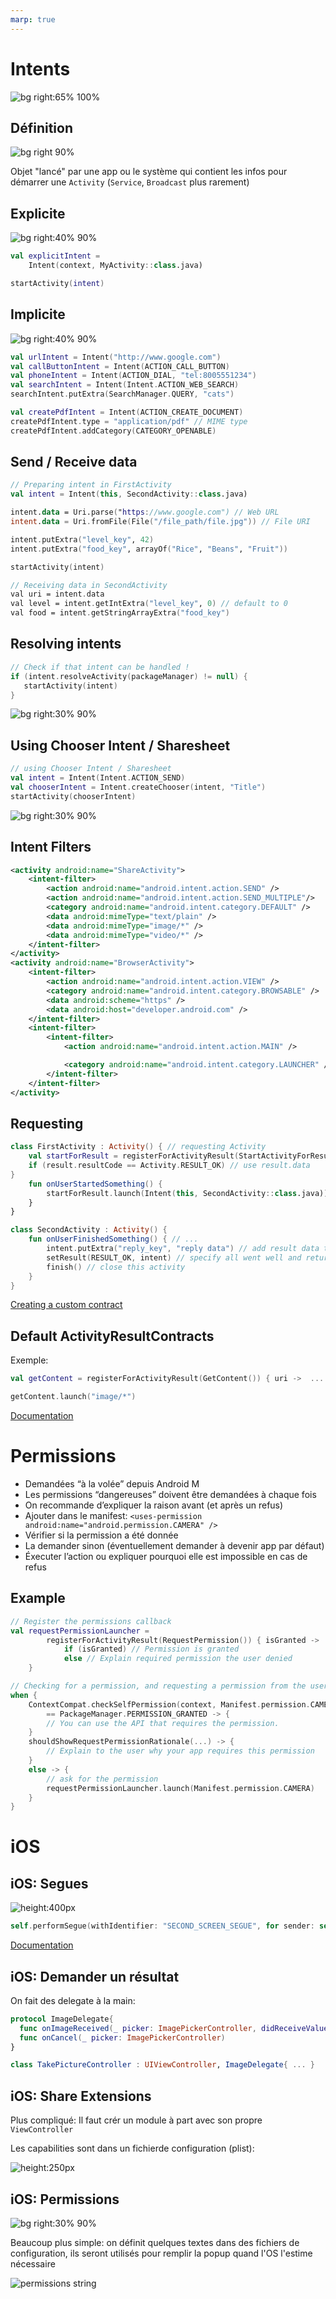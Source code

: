 ```yaml
---
marp: true
---
```


<!-- headingDivider: 2 -->
<!-- TODO: Deeplinks ? -->

# Intents

![bg right:65% 100%](../assets/jetpack.svg)

## Définition

![bg right 90%](../assets/intents.png)

Objet "lancé" par une app ou le système qui contient les infos pour démarrer une `Activity` (`Service`, `Broadcast` plus rarement)

## Explicite

![bg right:40% 90%](../assets/intents_explicit_implicit.png)

```kotlin
val explicitIntent =
    Intent(context, MyActivity::class.java)

startActivity(intent)
```

## Implicite

![bg right:40% 90%](../assets/intents_explicit_implicit.png)

```kotlin
val urlIntent = Intent("http://www.google.com")
val callButtonIntent = Intent(ACTION_CALL_BUTTON)
val phoneIntent = Intent(ACTION_DIAL, "tel:8005551234")
val searchIntent = Intent(Intent.ACTION_WEB_SEARCH)
searchIntent.putExtra(SearchManager.QUERY, "cats")

val createPdfIntent = Intent(ACTION_CREATE_DOCUMENT)
createPdfIntent.type = "application/pdf" // MIME type
createPdfIntent.addCategory(CATEGORY_OPENABLE)
```

## Send / Receive data

```kotlin
// Preparing intent in FirstActivity
val intent = Intent(this, SecondActivity::class.java)

intent.data = Uri.parse("https://www.google.com") // Web URL
intent.data = Uri.fromFile(File("/file_path/file.jpg")) // File URI

intent.putExtra("level_key", 42)
intent.putExtra("food_key", arrayOf("Rice", "Beans", "Fruit"))

startActivity(intent)

// Receiving data in SecondActivity
val uri = intent.data
val level = intent.getIntExtra("level_key", 0) // default to 0
val food = intent.getStringArrayExtra("food_key")
```

## Resolving intents

```kotlin
// Check if that intent can be handled !
if (intent.resolveActivity(packageManager) != null) {
   startActivity(intent)
}
```

![bg right:30% 90%](../assets/disambiguation.png)

## Using Chooser Intent / Sharesheet


```kotlin
// using Chooser Intent / Sharesheet
val intent = Intent(Intent.ACTION_SEND)
val chooserIntent = Intent.createChooser(intent, "Title")
startActivity(chooserIntent)
```

![bg right:30% 90%](../assets/app_chooser.png)

## Intent Filters

```xml
<activity android:name="ShareActivity">
    <intent-filter>
        <action android:name="android.intent.action.SEND" />
        <action android:name="android.intent.action.SEND_MULTIPLE"/>
        <category android:name="android.intent.category.DEFAULT" />
        <data android:mimeType="text/plain" />
        <data android:mimeType="image/*" />
        <data android:mimeType="video/*" />
    </intent-filter>
</activity>
<activity android:name="BrowserActivity">
    <intent-filter>
        <action android:name="android.intent.action.VIEW" />
        <category android:name="android.intent.category.BROWSABLE" />
        <data android:scheme="https" />
        <data android:host="developer.android.com" />
    </intent-filter>
    <intent-filter>
        <intent-filter>
            <action android:name="android.intent.action.MAIN" />

            <category android:name="android.intent.category.LAUNCHER" />
        </intent-filter>
    </intent-filter>
</activity>
```

## Requesting

```kotlin
class FirstActivity : Activity() { // requesting Activity
    val startForResult = registerForActivityResult(StartActivityForResult()) { result ->
    if (result.resultCode == Activity.RESULT_OK) // use result.data
}
    fun onUserStartedSomething() {
        startForResult.launch(Intent(this, SecondActivity::class.java))
    }
}

class SecondActivity : Activity() {
    fun onUserFinishedSomething() { // ...
        intent.putExtra("reply_key", "reply data") // add result data to intent
        setResult(RESULT_OK, intent) // specify all went well and return the data
        finish() // close this activity
    }
}
```

[Creating a custom contract](https://developer.android.com/training/basics/intents/result#custom)

## Default ActivityResultContracts

Exemple:

```kotlin
val getContent = registerForActivityResult(GetContent()) { uri ->  ... }

getContent.launch("image/*")
```

[Documentation](https://developer.android.com/reference/androidx/activity/result/contract/ActivityResultContracts)

# Permissions

- Demandées “à la volée” depuis Android M
- Les permissions “dangereuses” doivent être demandées à chaque fois
- On recommande d’expliquer la raison avant (et après un refus)
- Ajouter dans le manifest:
  `<uses-permission android:name="android.permission.CAMERA" />`
- Vérifier si la permission a été donnée
- La demander sinon (éventuellement demander à devenir app par défaut)
- Éxecuter l’action ou expliquer pourquoi elle est impossible en cas de refus

## Example

```kotlin
// Register the permissions callback
val requestPermissionLauncher =
        registerForActivityResult(RequestPermission()) { isGranted ->
            if (isGranted) // Permission is granted
            else // Explain required permission the user denied
    }

// Checking for a permission, and requesting a permission from the user when necessary
when {
    ContextCompat.checkSelfPermission(context, Manifest.permission.CAMERA)
        == PackageManager.PERMISSION_GRANTED -> {
        // You can use the API that requires the permission.
    }
    shouldShowRequestPermissionRationale(...) -> {
        // Explain to the user why your app requires this permission
    }
    else -> {
        // ask for the permission
        requestPermissionLauncher.launch(Manifest.permission.CAMERA)
    }
}
```

# iOS

## iOS: Segues

![height:400px](../assets/segue.png)

```swift
self.performSegue(withIdentifier: "SECOND_SCREEN_SEGUE", for sender: self)
```

[Documentation](https://developer.apple.com/library/archive/featuredarticles/ViewControllerPGforiPhoneOS/UsingSegues.html)

## iOS: Demander un résultat

On fait des delegate à la main:

```swift
protocol ImageDelegate{
  func onImageReceived(_ picker: ImagePickerController, didReceiveValue value: UIImage)
  func onCancel(_ picker: ImagePickerController)
}

class TakePictureController : UIViewController, ImageDelegate{ ... }
```

## iOS: Share Extensions

Plus compliqué: Il faut crér un module à part avec son propre `ViewController`

Les capabilities sont dans un fichierde configuration (plist):

![height:250px](../assets/ios_share_extensions.png)

## iOS: Permissions

![bg right:30% 90%](../assets/ios_permission.png)

Beaucoup plus simple: on définit quelques textes dans des fichiers de configuration, ils seront utilisés pour remplir la popup quand l'OS l'estime nécessaire

![permissions string](../assets/ios_permission_string.png)
